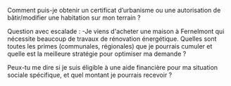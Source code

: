 
Comment puis-je obtenir un certificat d’urbanisme ou une autorisation de bâtir/modifier une habitation sur mon terrain ?

Question avec escalade :
-Je viens d'acheter une maison à Fernelmont qui nécessite beaucoup de travaux de rénovation énergétique. Quelles sont toutes les primes (communales, régionales) que je pourrais cumuler et quelle est la meilleure stratégie pour optimiser ma demande ?

Peux-tu me dire si je suis éligible à une aide financière pour ma situation sociale spécifique, et quel montant je pourrais recevoir ?

